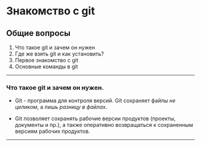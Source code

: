 # Знакомство с git

## Общие вопросы
1. Что такое git и зачем он нужен
2. Где же взять git и как установить?
3. Первое знакомство с git
4. Основные команды в git
---
### **Что такое git и зачем он нужен.**
* Git - программа для контроля версий. Git сохраняет файлы *не целиком*, а лишь *разницу в файлах*.

* Git позволяет сохранять рабочие версии продуктов (проекты, документы и пр.), а также оперативно возвращаться к сохраненным версиям рабочих продуктов.
---
